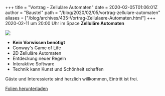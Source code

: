 +++
title = "Vortrag - Zelluläre Automaten"
date = 2020-02-05T01:06:01Z
author = "Baustel"
path = "/blog/2020/02/05/vortrag-zellulare-automaten"
aliases = ["/blog/archives/435-Vortrag-Zellulaere-Automaten.html"]
+++
2020-02-11 um 20:00 Uhr im Space **Zelluläre Automaten**

![](/media/anim.gif)

- **Kein Vorwissen benötigt**
- Conway's Game of Life
- 2D Zelluläre Automaten
- Entdeckung neuer Regeln
- Interaktive Software
- Technik kann Kunst und Schönheit schaffen

Gäste und Interessierte sind herzlich willkommen, Eintritt ist frei.

[Folien
herunterladen](https://s.flx.ai/2020/cellular-automata/ "Folien herunterladen")
